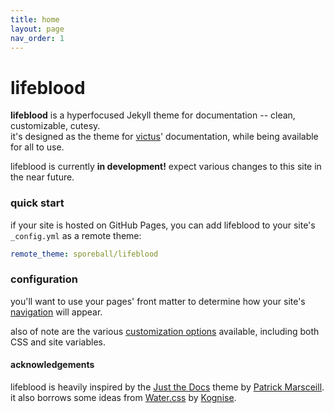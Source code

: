 ```yaml
---
title: home
layout: page
nav_order: 1
---
```


# lifeblood
**lifeblood** is a hyperfocused Jekyll theme for documentation -- clean, customizable, cutesy.\
it's designed as the theme for [victus](https://sporeball.dev/victus)' documentation, while being available for all to use.

lifeblood is currently **in development!**  expect various changes to this site in the near future.

### quick start
if your site is hosted on GitHub Pages, you can add lifeblood to your site's `_config.yml` as a remote theme:

```yml
remote_theme: sporeball/lifeblood
```

### configuration
you'll want to use your pages' front matter to determine how your site's [navigation](docs/navigation) will appear.

also of note are the various [customization options](docs/customization) available, including both CSS and site variables.

#### acknowledgements
lifeblood is heavily inspired by the [Just the Docs](https://pmarsceill.github.io/just-the-docs) theme by [Patrick Marsceill](https://www.thismodernweb.com).\
it also borrows some ideas from [Water.css](https://watercss.kognise.dev) by [Kognise](https://kognise.dev).
